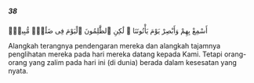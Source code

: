 ##### 38

<span class="ayah">أَسْمِعْ بِهِمْ وَأَبْصِرْ يَوْمَ يَأْتُونَنَا ۖ لَٰكِنِ ٱلظَّٰلِمُونَ ٱلْيَوْمَ فِى ضَلَٰلٍۢ مُّبِينٍۢ</span>

<span class="ayah_translation">Alangkah terangnya pendengaran mereka dan alangkah tajamnya penglihatan mereka pada hari mereka datang kepada Kami. Tetapi orang-orang yang zalim pada hari ini (di dunia) berada dalam kesesatan yang nyata.</span>
